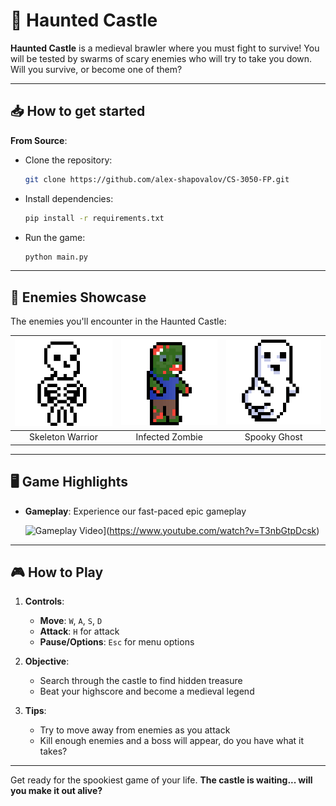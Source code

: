# 🏰 Haunted Castle

**Haunted Castle** is a medieval brawler where you must fight to survive! You will be tested by swarms of scary enemies who will try to take you down. Will you survive, or become one of them?

---

## 📥 How to get started

   **From Source**:
   - Clone the repository:
     ```bash
     git clone https://github.com/alex-shapovalov/CS-3050-FP.git
     ```
   - Install dependencies:
     ```bash
     pip install -r requirements.txt
     ```
   - Run the game:
     ```bash
     python main.py
     ```

---

## 👻 Enemies Showcase

The enemies you'll encounter in the Haunted Castle:

| ![Skeleton](https://github.com/alex-shapovalov/CS-3050-FP/blob/main/sprites/skeleton_walk/skeleton_animation_1.png) | ![Zombie](https://github.com/alex-shapovalov/CS-3050-FP/blob/main/sprites/zombie_walk/zombie_animation_1.png) | ![Ghost](https://github.com/alex-shapovalov/CS-3050-FP/blob/main/sprites/ghost_walk/ghost.png) |
|:------------------------------------------:|:------------------------------------------:|:------------------------------------------:|
| Skeleton Warrior                           | Infected Zombie                            | Spooky Ghost                               |

---

## 🖥️ Game Highlights

- **Gameplay**: Experience our fast-paced epic gameplay
  
  ![Gameplay Video](https://img.youtube.com/vi/T3nbGtpDcsk/0.jpg)](https://www.youtube.com/watch?v=T3nbGtpDcsk)

---

## 🎮 How to Play

1. **Controls**:
   - **Move**: `W`, `A`, `S`, `D`
   - **Attack**: `H` for attack
   - **Pause/Options**: `Esc` for menu options

2. **Objective**:
   - Search through the castle to find hidden treasure
   - Beat your highscore and become a medieval legend

3. **Tips**:
   - Try to move away from enemies as you attack
   - Kill enough enemies and a boss will appear, do you have what it takes?

---

Get ready for the spookiest game of your life. **The castle is waiting... will you make it out alive?**

